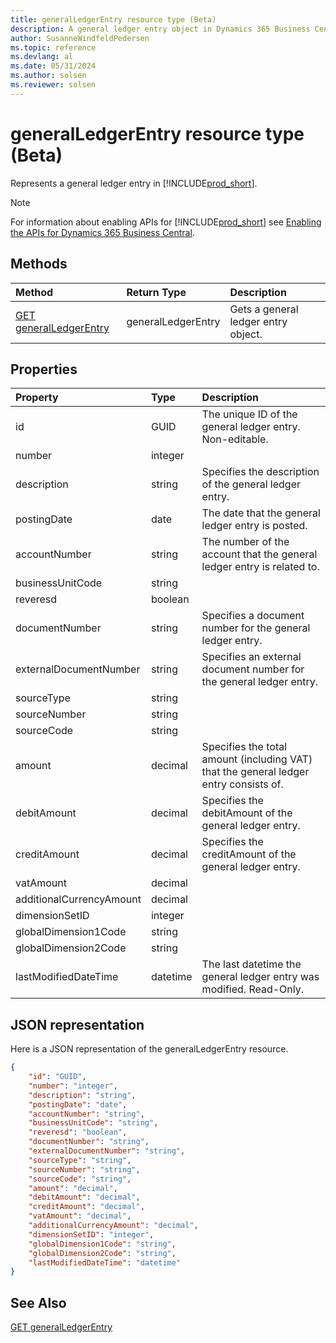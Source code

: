 ```yaml
---
title: generalLedgerEntry resource type (Beta)
description: A general ledger entry object in Dynamics 365 Business Central (Beta).
author: SusanneWindfeldPedersen
ms.topic: reference
ms.devlang: al
ms.date: 05/31/2024
ms.author: solsen
ms.reviewer: solsen
---
```


# generalLedgerEntry resource type (Beta)

<!-- START>DO_NOT_EDIT -->
<!-- IMPORTANT:Do not edit any of the content between here and the END>DO_NOT_EDIT. -->
Represents a general ledger entry in [!INCLUDE[prod_short](../../../includes/prod_short.md)].

> [!NOTE]
> For information about enabling APIs for [!INCLUDE[prod_short](../../../includes/prod_short.md)] see [Enabling the APIs for Dynamics 365 Business Central](../../../api-reference/v2.0/enabling-apis-for-dynamics-nav.md).

## Methods

| Method | Return Type|Description |
|:--------------------|:-----------|:-------------------------|
|[GET generalLedgerEntry](../api/dynamics_generalledgerentry_get.md)|generalLedgerEntry|Gets a general ledger entry object.|



## Properties

| Property           | Type   |Description     |
|:-------------------|:-------|:---------------|
|id|GUID|The unique ID of the general ledger entry. Non-editable.|
|number|integer||
|description|string|Specifies the description of the general ledger entry.|
|postingDate|date|The date that the general ledger entry   is posted.|
|accountNumber|string|The number of the account that the general ledger entry is related to. |
|businessUnitCode|string||
|reveresd|boolean||
|documentNumber|string|Specifies a document number for the general ledger entry.|
|externalDocumentNumber|string|Specifies an external document number for the general ledger entry.|
|sourceType|string||
|sourceNumber|string||
|sourceCode|string||
|amount|decimal|Specifies the total amount (including VAT) that the general ledger entry consists of.|
|debitAmount|decimal|Specifies the debitAmount of the general ledger entry.|
|creditAmount|decimal|Specifies the creditAmount of the general ledger entry.|
|vatAmount|decimal||
|additionalCurrencyAmount|decimal||
|dimensionSetID|integer||
|globalDimension1Code|string||
|globalDimension2Code|string||
|lastModifiedDateTime|datetime|The last datetime the general ledger entry was modified. Read-Only.|

## JSON representation

Here is a JSON representation of the generalLedgerEntry resource.


```json
{
    "id": "GUID",
    "number": "integer",
    "description": "string",
    "postingDate": "date",
    "accountNumber": "string",
    "businessUnitCode": "string",
    "reveresd": "boolean",
    "documentNumber": "string",
    "externalDocumentNumber": "string",
    "sourceType": "string",
    "sourceNumber": "string",
    "sourceCode": "string",
    "amount": "decimal",
    "debitAmount": "decimal",
    "creditAmount": "decimal",
    "vatAmount": "decimal",
    "additionalCurrencyAmount": "decimal",
    "dimensionSetID": "integer",
    "globalDimension1Code": "string",
    "globalDimension2Code": "string",
    "lastModifiedDateTime": "datetime"
}
```
<!-- IMPORTANT: END>DO_NOT_EDIT -->

## See Also
[GET generalLedgerEntry](../api/dynamics_generalledgerentry_get.md)
